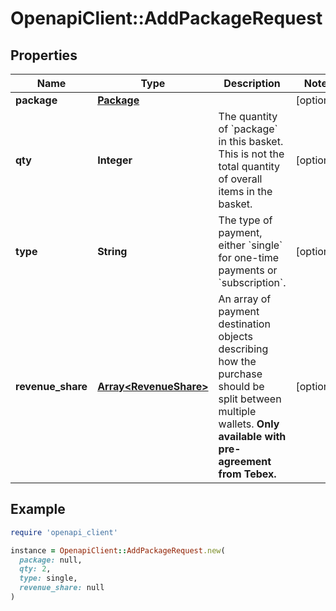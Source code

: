 # OpenapiClient::AddPackageRequest

## Properties

| Name | Type | Description | Notes |
| ---- | ---- | ----------- | ----- |
| **package** | [**Package**](Package.md) |  | [optional] |
| **qty** | **Integer** | The quantity of &#x60;package&#x60; in this basket. This is not the total quantity of overall items in the basket. | [optional] |
| **type** | **String** | The type of payment, either &#x60;single&#x60; for one-time payments or &#x60;subscription&#x60;. | [optional] |
| **revenue_share** | [**Array&lt;RevenueShare&gt;**](RevenueShare.md) | An array of payment destination objects describing how the purchase should be split between multiple wallets. **Only available with pre-agreement from Tebex.** | [optional] |

## Example

```ruby
require 'openapi_client'

instance = OpenapiClient::AddPackageRequest.new(
  package: null,
  qty: 2,
  type: single,
  revenue_share: null
)
```

